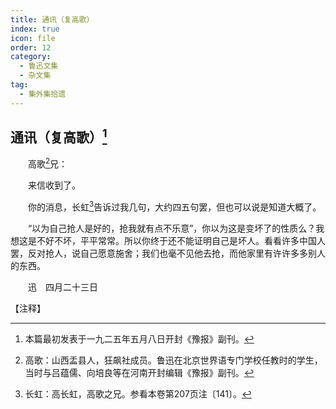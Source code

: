 ```yaml
---
title: 通讯（复高歌）
index: true
icon: file
order: 12
category:
  - 鲁迅文集
  - 杂文集
tag:  
  - 集外集拾遗
---
```


## 通讯（复高歌）[^①]

　　高歌[^②]兄：

　　来信收到了。

　　你的消息，长虹[^③]告诉过我几句，大约四五句罢，但也可以说是知道大概了。

　　“以为自己抢人是好的，抢我就有点不乐意”，你以为这是变坏了的性质么？我想这是不好不坏，平平常常。所以你终于还不能证明自己是坏人。看看许多中国人罢，反对抢人，说自己愿意施舍；我们也毫不见他去抢，而他家里有许许多多别人的东西。

　　迅　四月二十三日

【注释】

[^①]: 本篇最初发表于一九二五年五月八日开封《豫报》副刊。

[^②]: 高歌：山西盂县人，狂飙社成员。鲁迅在北京世界语专门学校任教时的学生，当时与吕蕴儒、向培良等在河南开封编辑《豫报》副刊。

[^③]: 长虹：高长虹，高歌之兄。参看本卷第207页注〔141〕。
